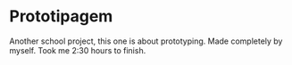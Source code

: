 # Prototipagem
Another school project, this one is about prototyping.
Made completely by myself. Took me 2:30 hours to finish.
